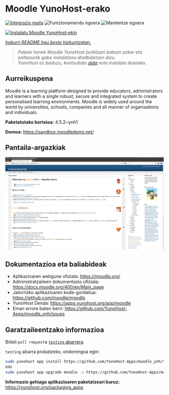 <!--
Ohart ongi: README hau automatikoki sortu da <https://github.com/YunoHost/apps/tree/master/tools/readme_generator>ri esker
EZ editatu eskuz.
-->

# Moodle YunoHost-erako

[![Integrazio maila](https://apps.yunohost.org/badge/integration/moodle)](https://ci-apps.yunohost.org/ci/apps/moodle/)
![Funtzionamendu egoera](https://apps.yunohost.org/badge/state/moodle)
![Mantentze egoera](https://apps.yunohost.org/badge/maintained/moodle)

[![Instalatu Moodle YunoHost-ekin](https://install-app.yunohost.org/install-with-yunohost.svg)](https://install-app.yunohost.org/?app=moodle)

*[Irakurri README hau beste hizkuntzatan.](./ALL_README.md)*

> *Pakete honek Moodle YunoHost zerbitzari batean azkar eta zailtasunik gabe instalatzea ahalbidetzen dizu.*  
> *YunoHost ez baduzu, kontsultatu [gida](https://yunohost.org/install) nola instalatu ikasteko.*

## Aurreikuspena

Moodle is a learning platform designed to provide educators, administrators and learners with a single robust, secure and integrated system to create personalised learning environments. Moodle is widely used around the world by universities, schools, companies and all manner of organisations and individuals.


**Paketatutako bertsioa:** 4.5.2~ynh1

**Demoa:** <https://sandbox.moodledemo.net/>

## Pantaila-argazkiak

![Moodle(r)en pantaila-argazkia](./doc/screenshots/Moodle_2.0_on_Firefox_4.0.png)

## Dokumentazioa eta baliabideak

- Aplikazioaren webgune ofiziala: <https://moodle.org/>
- Administratzaileen dokumentazio ofiziala: <https://docs.moodle.org/400/en/Main_page>
- Jatorrizko aplikazioaren kode-gordailua: <https://github.com/moodle/moodle>
- YunoHost Denda: <https://apps.yunohost.org/app/moodle>
- Eman errore baten berri: <https://github.com/YunoHost-Apps/moodle_ynh/issues>

## Garatzaileentzako informazioa

Bidali `pull request`a [`testing` abarrera](https://github.com/YunoHost-Apps/moodle_ynh/tree/testing).

`testing` abarra probatzeko, ondorengoa egin:

```bash
sudo yunohost app install https://github.com/YunoHost-Apps/moodle_ynh/tree/testing --debug
edo
sudo yunohost app upgrade moodle -u https://github.com/YunoHost-Apps/moodle_ynh/tree/testing --debug
```

**Informazio gehiago aplikazioaren paketatzeari buruz:** <https://yunohost.org/packaging_apps>
